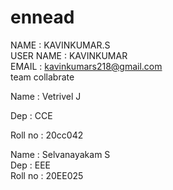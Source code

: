 # ennead

NAME : KAVINKUMAR.S <br>
USER NAME : KAVINKUMAR <br>
EMAIL : kavinkumars218@gmail.com <br>
team collabrate
 
 Name : Vetrivel J

 Dep : CCE

 Roll no : 20cc042

 Name : Selvanayakam S <br> 
 Dep : EEE <br>
 Roll no : 20EE025 <br>
